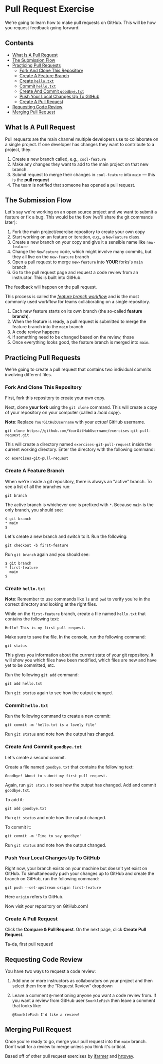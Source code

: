 # Pull Request Exercise

We're going to learn how to make pull requests on GitHub. This will be how you request feedback going forward.

## Contents <!-- omit in toc -->

- [What Is A Pull Request](#What-Is-A-Pull-Request)
- [The Submission Flow](#The-Submission-Flow)
- [Practicing Pull Requests](#Practicing-Pull-Requests)
  - [Fork And Clone This Repository](#Fork-And-Clone-This-Repository)
  - [Create A Feature Branch](#Create-A-Feature-Branch)
  - [Create `hello.txt`](#Create-hellotxt)
  - [Commit `hello.txt`](#Commit-hellotxt)
  - [Create And Commit `goodbye.txt`](#Create-And-Commit-goodbyetxt)
  - [Push Your Local Changes Up To GitHub](#Push-Your-Local-Changes-Up-To-GitHub)
  - [Create A Pull Request](#Create-A-Pull-Request)
- [Requesting Code Review](#Requesting-Code-Review)
- [Merging Pull Request](#Merging-Pull-Request)

## What Is A Pull Request

Pull requests are the main channel multiple developers use to collaborate on a single project. If one developer has changes they want to contribute to a project, they:

1. Create a new branch called, e.g., `cool-feature`
1. Make any changes they want to add to the main project on that new branch.
1. Submit request to merge their changes in `cool-feature` into `main` — this is the **pull request**
1. The team is notified that someone has opened a pull request.

## The Submission Flow

Let's say we're working on an open source project and we want to submit a feature or fix a bug. This would be the flow (we'll share the git commands later):

1. Fork the main project/exercise repository to create your own copy
1. Start working on an feature or iteration, e.g., a `NewFeature` class.
1. Create a new branch on your copy and give it a sensible name like `new-feature`
1. Change the `NewFeature` code, which might involve many commits, but they all live on the `new-feature` branch
1. Open a pull request to merge `new-feature` into **YOUR** forks's `main` branch.
1. Go to the pull request page and request a code review from an instructor. This is built into GitHub.

The feedback will happen on the pull request.

This process is called the _[feature branch workflow][atlassian-feature-branch-flow]_ and is the most commonly used workflow for teams collaborating on a single repository.

1. Each new feature starts on its own branch (the so-called **feature branch**).
1. When the feature is ready, a pull request is submitted to merge the feature branch into the `main` branch.
1. A code review happens
1. If something need to be changed based on the review, those
1. Once everything looks good, the feature branch is merged into `main`.

## Practicing Pull Requests

We're going to create a pull request that contains two individual commits involving different files.

### Fork And Clone This Repository

First, fork this repository to create your own copy.

Next, clone **your fork** using the `git clone` command. This will create a copy of your repository on your computer (called a _local copy_).

**Note**: Replace `YourGitHubUsername` with your _actual_ GitHub username.

```console
git clone https://github.com/YourGitHubUsername/exercises-git-pull-request.git
```

This will create a directory named `exercises-git-pull-request` inside the current working directory. Enter the directory with the following command:

```console
cd exercises-git-pull-request
```

### Create A Feature Branch

When we're inside a git repository, there is always an "active" branch. To see a list of all the branches run:

```console
git branch
```

The active branch is whichever one is prefixed with `*`. Because `main` is the only branch, you should see:

```console
$ git branch
* main
$
```

Let's create a new branch and switch to it. Run the following:

```console
git checkout -b first-feature
```

Run `git branch` again and you should see:

```console
$ git branch
* first-feature
  main
$
```

### Create `hello.txt`

**Note**: Remember to use commands like `ls` and `pwd` to verify you're in the correct directory and looking at the right files.

While on the `first-feature` branch, create a file named `hello.txt` that contains the following text:

```text
Hello! This is my first pull request.
```

Make sure to save the file. In the console, run the following command:

```console
git status
```

This gives you information about the current state of your git repository. It will show you which files have been modified, which files are new and have yet to be committed, etc.

Run the following `git add` command:

```console
git add hello.txt
```

Run `git status` again to see how the output changed.

### Commit `hello.txt`

Run the following command to create a new commit:

```console
git commit -m 'hello.txt is a lovely file'
```

Run `git status` and note how the output has changed.

### Create And Commit `goodbye.txt`

Let's create a second commit.

Create a file named `goodbye.txt` that contains the following text:

```text
Goodbye! About to submit my first pull request.
```

Again, run `git status` to see how the output has changed. Add and commit `goodbye.txt`.

To add it:

```console
git add goodbye.txt
```

Run `git status` and note how the output changed.

To commit it:

```console
git commit -m 'Time to say goodbye'
```

Run `git status` and note how the output changed.

### Push Your Local Changes Up To GitHub

Right now, your branch exists on your machine but doesn't yet exist on GitHub. To simultaneously push your changes up to GitHub and create the branch on GitHub, run the following command:

```console
git push --set-upstream origin first-feature
```

Here `origin` refers to GitHub.

Now visit your repository on GitHub.com!

### Create A Pull Request

Click the **Compare & Pull Request**. On the next page, click **Create Pull Request**.

Ta-da, first pull request!

## Requesting Code Review

You have two ways to request a code review:

1. Add one or more instructors as collaborators on your project and then select them from the "Request Review" dropdown
1. Leave a comment `@`-mentioning anyone you want a code review from. If you want a review from GitHub user `SnorkleFish` then leave a comment that looks like:

   ```text
   @SnorkleFish I'd like a review!
   ```

## Merging Pull Request

Once you're ready to go, merge your pull request into the `main` branch. Don't wait for a review to merge unless you think it's critical.

[atlassian-feature-branch-flow]: https://www.atlassian.com/git/tutorials/comparing-workflows/feature-branch-workflow

Based off of other pull request exercises by [jfarmer](https://github.com/jfarmer/exercises-git-pull-request) and [hrtovey](https://github.com/hrtovey/pull-request-exercise).
